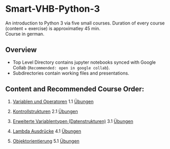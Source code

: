 # Smart-VHB-Python-3
An introduction to Python 3 via five small courses. Duration of every course (content + exercise) is approximatley 45 min. </br>
Course in german.

## Overview
  - Top Level Directory contains jupyter notebooks synced with Google Collab (`Recommended: open in google collab`).
  - Subdirectories contain working files and presentations. 

## Content and Recommended Course Order:
1. [Variablen und Operatoren](https://github.com/ChristophRaab/Smart-VHB-Python-3/blob/main/Python_3_Variablen_und_Operatoren.ipynb) 
1.1 [Übungen](https://github.com/ChristophRaab/Smart-VHB-Python-3/blob/main/Python_3_U%CC%88bung_Variablen_und_Operatoren.ipynb) 

2. [Kontrollstrukturen](https://github.com/ChristophRaab/Smart-VHB-Python-3/blob/main/Python_3_Kontrollstrukturen.ipynb)
2.1 [Übungen](https://github.com/ChristophRaab/Smart-VHB-Python-3/blob/main/Python_3_U%CC%88bung_Kontrollstrukturen.ipynb)

3. [Erweiterte Variablentypen (Datenstrukturen)](https://github.com/ChristophRaab/Smart-VHB-Python-3/blob/main/Python_3_Erweiterte_Variablentypen.ipynb)
3.1 [Übungen](https://github.com/ChristophRaab/Smart-VHB-Python-3/blob/main/Python_3_U%CC%88bung_Erweiterte_Variablentypen.ipynb)

4. [Lambda Ausdrücke](https://github.com/ChristophRaab/Smart-VHB-Python-3/blob/main/Python_3_Lambda_Ausdr%C3%BCcke.ipyn)
4.1 [Übungen](https://github.com/ChristophRaab/Smart-VHB-Python-3/blob/main/Python_3_U%CC%88bung_Lambda_Ausdru%CC%88cke.ipynb)

5. [Objektorientierung](https://github.com/ChristophRaab/Smart-VHB-Python-3/blob/main/Python_3_Objektorientierung.ipynb)
5.1 [Übungen](https://github.com/ChristophRaab/Smart-VHB-Python-3/blob/main/Python_3_U%CC%88bung_Objektorientierung.ipynb)
